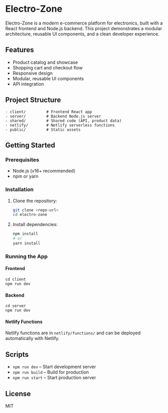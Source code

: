 # Electro-Zone

Electro-Zone is a modern e-commerce platform for electronics, built with a React frontend and Node.js backend. This project demonstrates a modular architecture, reusable UI components, and a clean developer experience.

## Features
- Product catalog and showcase
- Shopping cart and checkout flow
- Responsive design
- Modular, reusable UI components
- API integration

## Project Structure
```
- client/         # Frontend React app
- server/         # Backend Node.js server
- shared/         # Shared code (API, product data)
- netlify/        # Netlify serverless functions
- public/         # Static assets
```

## Getting Started

### Prerequisites
- Node.js (v16+ recommended)
- npm or yarn

### Installation
1. Clone the repository:
   ```sh
   git clone <repo-url>
   cd electro-zone
   ```
2. Install dependencies:
   ```sh
   npm install
   # or
   yarn install
   ```

### Running the App
#### Frontend
```
cd client
npm run dev
```

#### Backend
```
cd server
npm run dev
```

#### Netlify Functions
Netlify functions are in `netlify/functions/` and can be deployed automatically with Netlify.

## Scripts
- `npm run dev` – Start development server
- `npm run build` – Build for production
- `npm run start` – Start production server

## License
MIT 